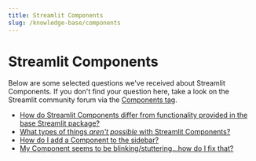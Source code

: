 ```yaml
---
title: Streamlit Components
slug: /knowledge-base/components
---
```


# Streamlit Components

Below are some selected questions we've received about Streamlit Components. If you don't find your question here, take a look on the Streamlit community forum via the [Components tag](https://discuss.streamlit.io/tag/custom-components).

- [How do Streamlit Components differ from functionality provided in the base Streamlit package?](/knowledge-base/components/how-streamlit-components-differ-base-package)
- [What types of things _*aren't possible*_ with Streamlit Components?](/knowledge-base/components/not-possibe-streamlit-components)
- [How do I add a Component to the sidebar?](/knowledge-base/components/add-component-sidebar)
- [My Component seems to be blinking/stuttering...how do I fix that?](/knowledge-base/components/component-blinking-stuttering-fix)

